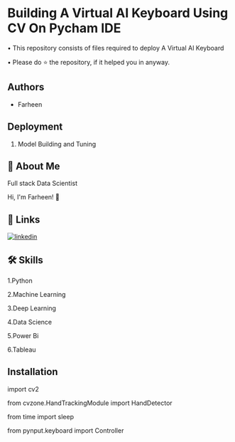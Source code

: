 
# Building A Virtual AI Keyboard Using CV On Pycham IDE

• This repository consists of files required to deploy A Virtual AI Keyboard

• Please do ⭐ the repository, if it helped you in anyway.
## Authors

- Farheen


## Deployment


1. Model Building and Tuning


## 🚀 About Me
Full stack Data Scientist

Hi, I'm Farheen! 👋


## 🔗 Links
[![linkedin](https://img.shields.io/badge/linkedin-0A66C2?style=for-the-badge&logo=linkedin&logoColor=white)](https://www.linkedin.com/in/farheen-shaukat-83a7b9b6)


## 🛠 Skills
1.Python

2.Machine Learning

3.Deep Learning

4.Data Science

5.Power Bi

6.Tableau


## Installation

import cv2

from cvzone.HandTrackingModule import HandDetector

from time import sleep

from pynput.keyboard import Controller

